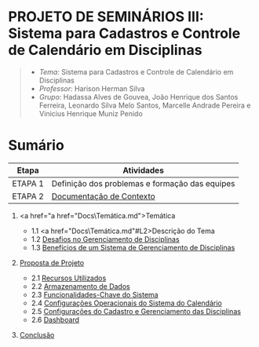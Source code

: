 # PROJETO DE SEMINÁRIOS III: Sistema para Cadastros e Controle de Calendário em Disciplinas

> - *Tema:* Sistema para Cadastros e Controle de Calendário em Disciplinas
> - *Professor:* Harison Herman Silva
> - *Grupo:* Hadassa Alves de Gouvea, João Henrique dos Santos Ferreira, Leonardo Silva Melo Santos, Marcelle Andrade Pereira e Vinicius Henrique Muniz Penido

# Sumário
| Etapa   |  Atividades |
|  :----:   | ----------- |
| ETAPA 1 | Definição dos problemas e formação das equipes |
| ETAPA 2 | <a href="Docs\Temática.md"> Documentação de Contexto</a>

1. <a href="a href="Docs\Temática.md">Temática</a>
   - 1.1 <a href="Docs\Temática.md"#L2>Descrição do Tema</a>
   - 1.2 [Desafios no Gerenciamento de Disciplinas](#desafios-no-gerenciamento-de-disciplinas)
   - 1.3 [Benefícios de um Sistema de Gerenciamento de Disciplinas](#benefícias-de-um-sistema-de-gerenciamento-de-disciplinas)

2. [Proposta de Projeto](#proposta-de-projeto)
   - 2.1 [Recursos Utilizados](#recursos-utilizados)
   - 2.2 [Armazenamento de Dados](#armazenamento-de-dados)
   - 2.3 [Funcionalidades-Chave do Sistema](#funcionalidades-chave-do-sistema)
   - 2.4 [Configurações Operacionais do Sistema do Calendário](#configurações-operacionais-do-sistema-do-calendário)
   - 2.5 [Configurações do Cadastro e Gerenciamento das Disciplinas](#configurações-do-cadastro-e-gerenciamento-das-disciplinas)
   - 2.6 [Dashboard](#dashboard)

3. [Conclusão](#conclusão)
